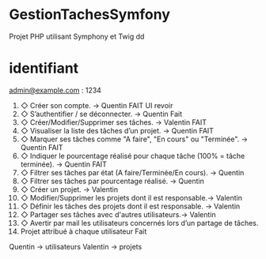 # GestionTachesSymfony
Projet PHP utilisant Symphony et Twig
dd


# identifiant

admin@example.com : 1234

1. ◇ Créer son compte. -> Quentin  FAIT UI revoir
2. ◇ S’authentifier / se déconnecter. -> Quentin Fait
3. ◇ Créer/Modifier/Supprimer ses tâches. -> Valentin FAIT
4. ◇ Visualiser la liste des tâches d’un projet. -> Quentin FAIT
5. ◇ Marquer ses tâches comme "A faire", "En cours" ou "Terminée". -> Quentin FAIT
6. ◇ Indiquer le pourcentage réalisé pour chaque tâche (100% = tâche terminée). -> Quentin FAIT
7. ◇ Filtrer ses tâches par état (A faire/Terminée/En cours). -> Quentin
8. ◇ Filtrer ses tâches par pourcentage réalisé. -> Quentin
9. ◇ Créer un projet. -> Valentin 
10. ◇ Modifier/Supprimer les projets dont il est responsable.-> Valentin
11. ◇ Définir les tâches des projets dont il est responsable. -> Valentin
12. ◇ Partager ses tâches avec d'autres utilisateurs.-> Valentin
13. ◇ Avertir par mail les utilisateurs concernés lors d’un partage de tâches.
14.  Projet attribué à chaque utilisateur Fait

Quentin -> utilisateurs
Valentin -> projets
